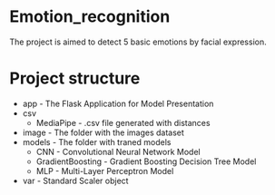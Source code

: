 # Emotion_recognition
The project is aimed to detect 5 basic emotions by facial expression.

# Project structure
- app - The Flask Application for Model Presentation
- csv
  - MediaPipe - .csv file generated with distances
- image - The folder with the images dataset
- models - The folder with traned models
  - CNN - Convolutional Neural Network Model
  - GradientBoosting - Gradient Boosting Decision Tree Model
  - MLP - Multi-Layer Perceptron Model
- var - Standard Scaler object
